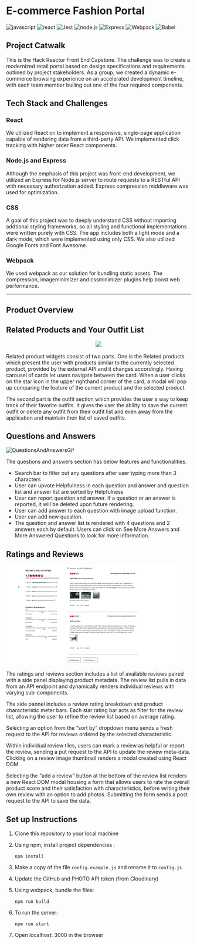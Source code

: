 # E-commerce Fashion Portal
![javascript](https://img.shields.io/badge/JavaScript-20232A?style=for-the-badge&logo=javascript&logoColor=F7DF1E)
![react](https://img.shields.io/badge/React-20232A?style=for-the-badge&logo=react&logoColor=61DAFB)
![Jest](https://img.shields.io/badge/-Jest-20232A?style=for-the-badge&logo=jest&logoColor=red)
![node.js](https://img.shields.io/badge/Node.js-20232A?style=for-the-badge&logo=nodedotjs&logoColor=green)
![Express](https://img.shields.io/badge/-Express-20232A?style=for-the-badge&logo=express&logoColor=yellow)
![Webpack](https://img.shields.io/badge/-webpack-20232A?style=for-the-badge&logo=webpack&logoColor=blueviolet)
![Babel](https://img.shields.io/badge/-Babel-20232A?style=for-the-badge&logo=babel&logoColor=yellow)


## Project Catwalk
This is the Hack Reactor Front End Capstone. The challenge was to create a modernized retail portal based on design specifications and requirements outlined by project stakeholders. As a group, we created a dynamic e-commerce browsing experience on an accelerated development timeline, with each team member builing out one of the four required components.

<!-- Insert gif of overall image  -->

## Tech Stack and Challenges

### React
We utilized React on to implement a responsive, single-page application capable of rendering data from a third-party API. We implemented click tracking with higher order React components.


### Node.js and Express
<!-- - Despite being a front-end capstone that explicitly placed back-end implementation out of scope, used Nodejs to utilize Express. -->
<!-- - Simplified API requests by implementing a proxy server in Express.js that adds authentication while forwarding requests to an existing RESTful API. -->
Although the emphasis of this project was front-end development, we utilized an Express for Node.js server to route requests to a RESTful API with necessary authorization added. Express compression middleware was used for optimization.

### CSS
<!-- - Aside from being the sole technology used for the aesthetic styling of this application:
  - All styling, including functional implementations like the modals and image gallery, were written solely with CSS.
  - The use of Grid made the overlay button functionality and precise placement of static assets accessible and simple.
  - Flexbox was instrumental in handling the wealth of dynamic data being delivered to the page. -->
A goal of this project was to deeply understand CSS without importing addtional styling frameworks, so all styling and functional implementations were written purely with CSS. The app includes both a light mode and a dark mode, which were implemented using only CSS. We also utilized Google Fonts and Font Awesome.

### Webpack
We used webpack as our solution for bundling static assets. The compression, imageminimizer and cssminimizer plugins help boost web performance.
<!-- - Webpack was our solution to elegantly handle our numerous static assets, implement JSX, and harness ES6 in this project. -->

---

## Product Overview

## Related Products and Your Outfit List
<p align="center">
<img src="https://github.com/hr-rfp55-fec7-zuko/project-catwalk/blob/master/readMeAssets/relatedProduct.gif" width="350"></p>

Related product widgets consist of two parts. 
One is the Related products which present the user with products similar to the currently selected product, provided by the external API and it changes accordingly. Having carousel of cards let users navigate between the card. When a user clicks on the star icon in the upper righthand corner of the card, a modal will pop up comparing the feature of the current product and the selected product. 

The second part is the outfit section which provides the user a way to keep track of their favorite outfits. It gives the user the ability to save the current outfit or delete any outfit from their outfit list and even away from the application and maintain their list of saved outfits.

## Questions and Answers
<!-- We implemented modals using React.CreatePortal. -->

![QuestionsAndAnswersGif][QuestionsAndAnswers]

The questions and answers section has below features and functionalities.

   * Search bar to filter out any questions after user typing more than 3 characters
   * User can upvote Helpfulness in each question and answer and question list and answer list are sorted by Helpfulness
   * User can report question and answer. If a question or an answer is reported, it will be deleted upon future rendering.
   * User can add answer to each question with image upload function.
   * User can add new question.
   * The question and answer list is rendered with 4 questions and 2 answers each by default. Users can click on See More Answers and More Answered Questions to look for more information.

## Ratings and Reviews
<!-- We implemented modals using React.CreatePortal. -->
![RatingsAndReviewsGif](/readMeAssets/ratingsAndReviews.gif)

The ratings and reviews section includes a list of available reviews paired with a side panel displaying product metadata. The review list pulls in data from an API endpoint and dynamically renders individual reviews with varying sub-components.

The side pannel includes a review rating breakdown and product characteristic meter bars. Each star rating bar acts as filter for the review list, allowing the user to refine the review list based on average rating.

Selecting an option from the “sort by” dropdown menu sends a fresh request to the API for reviews ordered by the selected characteristic.

Within individual review tiles, users can mark a review as helpful or report the review, sending a put request to the API to update the review meta-data. Clicking on a review image thumbnail renders a modal created using React DOM.

Selecting the “add a review” button at the bottom of the review list renders a new React DOM modal housing a form that allows users to rate the overall product score and their satisfaction with characteristics, before writing their own review with an option to add photos. Submitting the form sends a post request to the API to save the data.


## Set up Instructions
1. Clone this repository to your local machine
2. Using npm, install project dependencies :

   ```
   npm install
   ```
3. Make a copy of the file `config.example.js` and rename it to `config.js`
4. Update the GitHub and PHOTO API token (from Cloudinary)

5. Using webpack, bundle the files:
   ```
   npm run build
   ```
6. To run the server:
   ```
   npm run start
   ```
7. Open localhost: 3000 in the browser

<!-- MARKDOWN LINKS & IMAGES -->
<!-- https://www.markdownguide.org/basic-syntax/#reference-style-links -->

[QuestionsAndAnswers]: readMeAssets/QuestionAnswer.gif
